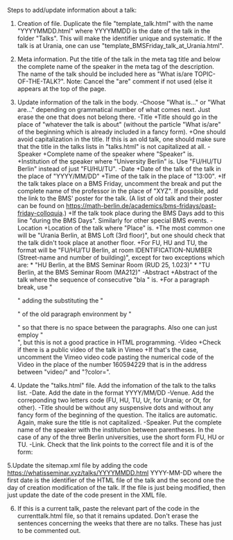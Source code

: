 Steps to add/update information about a talk:
1. Creation of file. Duplicate the file "template_talk.html" with the name "YYYYMMDD.html" where YYYYMMDD is the date of the talk in the folder "Talks". This will make the identifier unique and systematic. If the talk is at Urania, one can use "template_BMSFriday_talk_at_Urania.html".

2. Meta information. Put the title of the talk in the meta tag title and below the complete name of the speaker in the meta tag of the description. The name of the talk should be included here as "What is/are TOPIC-OF-THE-TALK?". Note: Cancel the "are" comment if not used (else it appears at the top of the page.

3. Update information of the talk in the body.
-Choose "What is..." or "What are..." depending on grammatical number of what comes next. Just erase the one that does not belong there.
-Title
	+Title should go in the place of "whatever the talk is about" (without the particle "What is/are" of the beginning which is already included in a fancy form).
	+One should avoid capitalization in the title. If this is an old talk, one should make sure that the title in the talks lists in "talks.html" is not capitalized at all.
-Speaker
	+Complete name of the speaker where "Speaker" is.
	+Institution of the speaker where "University Berlin" is. Use "FU/HU/TU Berlin" instead of just "FU/HU/TU".
-Date
	+Date of the talk of the talk in the place of "YYYY/MM/DD"
	+Time of the talk in the place of "13:00".
	+If the talk takes place on a BMS Friday, uncomment the break and put the complete name of the professor in the place of "XYZ". If possible, add the link to the BMS' poster for the talk. (A list of old talk and their poster can be found on https://math-berlin.de/academics/bms-fridays/past-friday-colloquia.)
	+If the talk took place during the BMS Days add to this line "during the BMS Days". Similarly for other special BMS events.
-Location
	+Location of the talk where "Place" is.
	+The most common one will be "Urania Berlin, at BMS Loft (3rd floor)", but one should check that the talk didn't took place at another floor.
	+For FU, HU and TU, the format will be "FU/HU/TU Berlin, at room IDENTIFICATION-NUMBER (Street-name and number of building)", except for two exceptions which are:
		* "HU Berlin, at the BMS Seminar Room (RUD 25, 1.023)"
		* "TU Berlin, at the BMS Seminar Room (MA212)"
-Abstract
	+Abstract of the talk where the sequence of consecutive "bla " is.
	+For a paragraph break, use "</p><p>" adding the substituting the "<p>" of the old paragraph environment by "<p style="margin:0;">" so that there is no space between the paragraphs. Also one can just employ "<br>", but this is not a good practice in HTML programming.
-Video
	+Check if there is a public video of the talk in Vimeo
	+If that's the case, uncomment the Vimeo video code pasting the numerical code of the Video in the place of the number 160594229 that is in the address between "video/" and "?color=".

4. Update the "talks.html" file. Add the infomation of the talk to the talks list.
-Date. Add the date in the format YYYY/MM/DD
-Venue. Add the correponding two letters code (FU, HU, TU, Ur, for Urania; or Ot, for other).
-Title should be without any suspensive dots and without any fancy form of the beginning of the question. The italics are automatic. Again, make sure the title is not capitalized.
-Speaker. Put the complete name of the speaker with the institution between parentheses. In the case of any of the three Berlin universities, use the short form FU, HU or TU.
-Link. Check that the link points to the correct file and it is of the form:
	<a href="talks/YYYYMMDD.html" class="fas fa-link"></a>

5.Update the sitemap.xml file by adding the code
<url>
<loc>https://whatisseminar.xyz/talks/YYYYMMDD.html</loc>
<lastmod>YYYY-MM-DD</lastmod>
</url>
where the first date is the identifier of the HTML file of the talk and the second one the day of creation modification of the talk. If the file is just being modified, then just update the date of the code present in the XML file.

6. If this is a current talk, paste the relevant part of the code in the currenttalk.html file, so that it remains updated. Don't erase the sentences concerning the weeks that there are no talks. These has just to be commented out.
